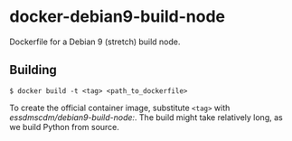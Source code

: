 # docker-debian9-build-node

Dockerfile for a Debian 9 (stretch) build node.


## Building

    $ docker build -t <tag> <path_to_dockerfile>

To create the official container image, substitute `<tag>` with
_essdmscdm/debian9-build-node:<version>_. The build might take relatively long,
as we build Python from source.
